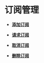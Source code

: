 # 订阅管理<a name="zh-cn_topic_0043394897"></a>

-   **[添加订阅](添加订阅.md)**  

-   **[请求订阅](请求订阅.md)**  

-   **[取消订阅](取消订阅.md)**  

-   **[删除订阅](删除订阅.md)**  


